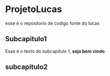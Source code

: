 # ProjetoLucas
esse é o repositorio de codigo fonte do lucas

## Subcapitulo1

Esse é o texto do subcapitulo 1, **seja bem vindo**


## subcapitulo2



